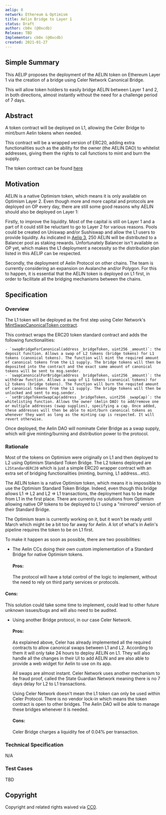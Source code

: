 ```yaml
---
aelip: 8
network: Ethereum & Optimism
title: Aelin Bridge to Layer 1
status: Draft
author: cb0x (@0xcdb)
Release: TBD
Implementor: cb0x (@0xcdb)
created: 2021-01-27
---
```


## Simple Summary

<!--"If you can't explain it simply, you don't understand it well enough." Simply describe the outcome the proposed changes intends to achieve. This should be non-technical and accessible to a casual community member.-->

This AELIP proposes the deployment of the AELIN token on Ethereum Layer 1 via the creation of a bridge using Celer Network Canonical Bridge.

This will allow token holders to easily bridge AELIN between Layer 1 and 2, in both directions, almost instantly without the need for a challenge period of 7 days.

## Abstract

<!--A short (~200 word) description of the proposed change, the abstract should clearly describe the proposed change. This is what *will* be done if the AELIP is implemented, not *why* it should be done or *how* it will be done. If the AELIP proposes deploying a new contract, write, "we propose to deploy a new contract that will do x".-->

A token contract will be deployed on L1, allowing the Celer Bridge to mint/burn Aelin tokens when needed.

This contract will be a wrapped version of ERC20, adding extra functionalities such as the ability for the owner (the AELIN DAO) to whitelist addresses, giving them the rights to call functions to mint and burn the supply.

The token contract can be found [here](https://github.com/celer-network/sgn-v2-contracts/blob/main/contracts/pegged/tokens/MintSwapCanonicalToken.sol)

## Motivation

<!--This is the problem statement. This is the *why* of the AELIP. It should clearly explain *why* the current state of the protocol is inadequate.  It is critical that you explain *why* the change is needed, if the AELIP proposes changing how something is calculated, you must address *why* the current calculation is inaccurate or wrong. This is not the place to describe how the AELIP will address the issue!-->

AELIN is a native Optimism token, which means it is only available on Optimism Layer 2. Even though more and more capital and protocols are deployed on OP every day, there are still some good reasons why AELIN should also be deployed on Layer 1:

Firstly, to improve the liquidity. Most of the capital is still on Layer 1 and a part of it could still be reluctant to go to Layer 2 for various reasons. Pools could be created on Uniswap and/or Sushiswap and allow the L1 users to provide liquidity. As indicated in [Aelip 3](https://aelips.aelin.xyz/aelips/aelip-3/), 250 AELIN will be distributed to a Balancer pool as staking rewards. Unfortunately Balancer isn't available on OP yet, which makes the L1 deployment a necessity so the distribution plan listed in this AELIP can be respected.

Secondly, the deployment of Aelin Protocol on other chains. The team is currently considering an expansion on Avalanche and/or Polygon. For this to happen, it is essential that the AELIN token is deployed on L1 first, in order to facilitate all the bridging mechanisms between the chains.

## Specification

<!--The specification should describe the syntax and semantics of any new feature, there are five sections
1. Overview
2. Rationale
3. Technical Specification
4. Test Cases
5. Configurable Values
-->

### Overview

<!--This is a high-level overview of *how* the AELIP will solve the problem. The overview should clearly describe how the new feature will be implemented.-->

The L1 token will be deployed as the first step using Celer Network's [MintSwapCanonicalToken contract](https://github.com/celer-network/sgn-v2-contracts/blob/main/contracts/pegged/tokens/MintSwapCanonicalToken.sol).

This contract wraps the ERC20 token standard contract and adds the following functionalities:

    - `swapBridgeForCanonical(address _bridgeToken, uint256 _amount)`: the deposit function. Allows a swap of L2 tokens (bridge tokens) for L1 tokens (canonical tokens). The function will mint the required amount of canonical tokens from the L1 supply. The bridge tokens will then be deposited into the contract and the exact same amount of canonical tokens will be sent to msg.sender.
    - `swapCanonicalForBridge(address _bridgeToken, uint256 _amount)`: the withdraw function. Allows a swap of L1 tokens (canonical tokens) for L2 tokens (bridge tokens). The function will burn the requited amount of canonical tokens from the L1 supply. The bridge tokens will then be unlocked and sent to msg.sender.
    - `setBridgeTokenSwapCap(address _bridgeToken, uint256 _swapCap)`: the whitelisting function. Allows the owner (Aelin DAO) to add/remove one or multiple addresses (swap supplies), specifying a cap. Once added, these addresses will then be able to mint/burn canonical tokens as whenever they want as long as the minting cap is respected. It will revert otherwise.

Once deployed, the Aelin DAO will nominate Celer Bridge as a swap supply, which will give minting/burning and distribution power to the protocol.

### Rationale

<!--This is where you explain the reasoning behind how you propose to solve the problem. Why did you propose to implement the change in this way, what were the considerations and trade-offs. The rationale fleshes out what motivated the design and why particular design decisions were made. It should describe alternate designs that were considered and related work. The rationale may also provide evidence of consensus within the community, and should discuss important objections or concerns raised during discussion.-->

Most of the tokens on Optimism were originally on L1 and then deployed to L2 using Optimism Standard Token Bridge. The L2 tokens deployed are `L2StandardERC20` which is just a simple ERC20 wrapper contract with an extra set of bridging functionalities (minting, burning, L1 address...etc).

The AELIN token is a native Optimism token, which means it is impossible to use the Optimism Standard Token Bridge. Indeed, even though this bridge allows L1 => L2 and L2 => L1 transactions, the deployment has to be made from L1 in the first place. There are currently no solutions from Optimism allowing native OP tokens to be deployed to L1 using a "mirrored" version of their Standard Bridge.

The Optimism team is currently working on it, but it won't be ready until March which might be a bit too far away for Aelin. A lot of what's in Aelin's pipeline requires the token to be on L1 first.

To make it happen as soon as possible, there are two possibilities:

- The Aelin CCs doing their own custom implementation of a Standard Bridge for native Optimism tokens.

  #### Pros:

  The protocol will have a total control of the logic to implement, without the need to rely on third party services or protocols.

#### Cons:

This solution could take some time to implement, could lead to other future unknown issues/bugs and will also need to be audited.

- Using another Bridge protocol, in our case Celer Network.

  #### Pros:

  As explained above, Celer has already implemented all the required contracts to allow canonical swaps between L1 and L2. According to them it will only take 24 hours to deploy AELIN on L1. They will also handle all the changes in their UI to add AELIN and are also able to provide a web widget for Aelin to use on its app.

  All swaps are almost instant. Celer Network uses another mechanism to be fraud proof, called the State Guardian Network meaning there is no 7 days delay for L2 to L1 transactions.

  Using Celer Network doesn't mean the L1 token can only be used within Celer Protocol. There is no vendor lock-in which means the token contract is open to other bridges. The Aelin DAO will be able to manage these bridges whenever it is needed.

  #### Cons:

  Celer Bridge charges a liquidity fee of 0.04% per transaction.

### Technical Specification

<!--The technical specification should outline the public API of the changes proposed. That is, changes to any of the interfaces Aelin currently exposes or the creations of new ones.-->

N/A

### Test Cases

<!--Test cases for an implementation are mandatory for AELIPs but can be included with the implementation..-->

TBD

## Copyright

Copyright and related rights waived via [CC0](https://creativecommons.org/publicdomain/zero/1.0/).
